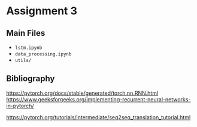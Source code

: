 # Assignment 3

## Main Files

- `lstm.ipynb`
- `data_processing.ipynb`
- `utils/`

## Bibliography
https://pytorch.org/docs/stable/generated/torch.nn.RNN.html
https://www.geeksforgeeks.org/implementing-recurrent-neural-networks-in-pytorch/

https://pytorch.org/tutorials/intermediate/seq2seq_translation_tutorial.html
